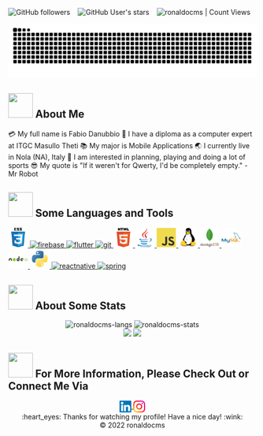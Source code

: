 






 <img alt="GitHub followers" src="https://img.shields.io/github/followers/ronaldocms?style=social"> &nbsp;&nbsp; <img alt="GitHub User's stars" src="https://img.shields.io/github/stars/ronaldocms?style=social"> &nbsp;&nbsp; <img alt="ronaldocms | Count Views" src="https://enemo786q3svfle.m.pipedream.net" />


<p align="center">
    <img src="https://github.com/Asmit2952/Asmit2952/blob/output/github-contribution-grid-snake.svg" alt="snake">
 </p>



## <img src="https://raw.githubusercontent.com/nixin72/nixin72/master/wave.gif" width="50px" height="50px"></img> About Me

💳 My full name is Fabio Danubbio
🏫 I have a diploma as a computer expert at ITGC Masullo Theti
📚 My major is Mobile Applications
🌏 I currently live in Nola (NA), Italy
🧐 I am interested in planning, playing and doing a lot of sports
😎 My quote is "If it weren't for Qwerty, I'd be completely empty." -Mr Robot

## <img src="https://media2.giphy.com/media/QssGEmpkyEOhBCb7e1/giphy.gif?cid=ecf05e47a0n3gi1bfqntqmob8g9aid1oyj2wr3ds3mg700bl&rid=giphy.gif" width="50px" height="50px"> Some Languages and Tools

<a href="https://www.w3schools.com/css/" target="_blank"> <img src="https://raw.githubusercontent.com/devicons/devicon/master/icons/css3/css3-original-wordmark.svg" alt="css3" width="40" height="40"/> </a> <a href="https://firebase.google.com/" target="_blank"> <img src="https://www.vectorlogo.zone/logos/firebase/firebase-icon.svg" alt="firebase" width="40" height="40"/> </a> <a href="https://flutter.dev" target="_blank"> <img src="https://www.vectorlogo.zone/logos/flutterio/flutterio-icon.svg" alt="flutter" width="40" height="40"/> </a> <a href="https://git-scm.com/" target="_blank"> <img src="https://www.vectorlogo.zone/logos/git-scm/git-scm-icon.svg" alt="git" width="40" height="40"/> </a> <a href="https://www.w3.org/html/" target="_blank"> <img src="https://raw.githubusercontent.com/devicons/devicon/master/icons/html5/html5-original-wordmark.svg" alt="html5" width="40" height="40"/> </a> <a href="https://www.java.com" target="_blank"> <img src="https://raw.githubusercontent.com/devicons/devicon/master/icons/java/java-original.svg" alt="java" width="40" height="40"/> </a> <a href="https://developer.mozilla.org/en-US/docs/Web/JavaScript" target="_blank"> <img src="https://raw.githubusercontent.com/devicons/devicon/master/icons/javascript/javascript-original.svg" alt="javascript" width="40" height="40"/> </a><a href="https://www.linux.org/" target="_blank"> <img src="https://raw.githubusercontent.com/devicons/devicon/master/icons/linux/linux-original.svg" alt="linux" width="40" height="40"/> </a> <a href="https://www.mongodb.com/" target="_blank"> <img src="https://raw.githubusercontent.com/devicons/devicon/master/icons/mongodb/mongodb-original-wordmark.svg" alt="mongodb" width="40" height="40"/> </a><a href="https://www.mysql.com/" target="_blank"> <img src="https://raw.githubusercontent.com/devicons/devicon/master/icons/mysql/mysql-original-wordmark.svg" alt="mysql" width="40" height="40"/> </a> <a href="https://www.nginx.com" target="_blank"> <a href="https://nodejs.org" target="_blank"> <img src="https://raw.githubusercontent.com/devicons/devicon/master/icons/nodejs/nodejs-original-wordmark.svg" alt="nodejs" width="40" height="40"/> </a> <a href="https://www.python.org" target="_blank"> <img src="https://raw.githubusercontent.com/devicons/devicon/master/icons/python/python-original.svg" alt="python" width="40" height="40"/> </a> <a href="https://reactnative.dev/" target="_blank"> <img src="https://reactnative.dev/img/header_logo.svg" alt="reactnative" width="40" height="40"/> </a> <a href="https://spring.io/" target="_blank"> <img src="https://www.vectorlogo.zone/logos/springio/springio-icon.svg" alt="spring" width="40" height="40"/> </a>

 </p>
 


## <img src="https://media0.giphy.com/media/cNZqrH5IzOG0xrlWks/giphy.gif?cid=ecf05e47map255q427en9uprqc1sb0unjq5k4fnqg5pmhhs4&rid=giphy.gif&ct=s" width="50px" height="50px"> About Some Stats
<div align="center">
<img height="150em" src="https://github-readme-stats.vercel.app/api/top-langs/?username=ronaldocms&layout=compact&show_icon=true&theme=algolia" alt="ronaldocms-langs"/>
<img height="150em" src="https://github-readme-stats.vercel.app/api/?username=ronaldocms&layout=compact&show_icon=true&theme=algolia" alt="ronaldocms-stats"/>
</div>

<div align="center">
  <img src="http://github-readme-streak-stats.herokuapp.com?user=ronaldocms&theme=algolia&background=0d1117&hide_border=true" />
  <img src="https://activity-graph.herokuapp.com/graph?username=ronaldocms&theme=react-dark"/>
</div>

## <img src='https://raw.githubusercontent.com/ShahriarShafin/ShahriarShafin/main/Assets/handshake.gif' width="50px" height="50px"> For More Information, Please Check Out or Connect Me Via
  
  <div align="center">
    <a href="https://www.linkedin.com/in/fabio-danubbio-52149219a/" target="_blank">
      <img align="center" alt="ronaldocms | Linkedin" width="24px" src="https://github.com/SatYu26/SatYu26/blob/master/Assets/Linkedin.svg" />
    </a> 
    <a href="https://www.instagram.com/is_not_a_developer/" target="_blank">
      <img align="center" alt="ronaldocms | Instagram" width="24px" src="https://github.com/SatYu26/SatYu26/blob/master/Assets/Instagram.svg" />
    </a> 
  </div>

<div align="center">
  :heart_eyes: Thanks for watching my profile! Have a nice day! :wink: <br/>
  &copy; 2022 ronaldocms
</div>
